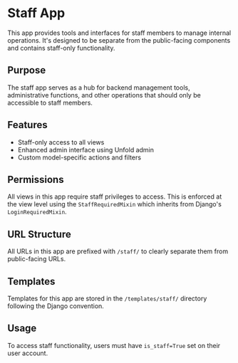 # Staff App

This app provides tools and interfaces for staff members to manage internal operations. It's designed to be separate from the public-facing components and contains staff-only functionality.

## Purpose

The staff app serves as a hub for backend management tools, administrative functions, and other operations that should only be accessible to staff members.

## Features

- Staff-only access to all views
- Enhanced admin interface using Unfold admin
- Custom model-specific actions and filters

## Permissions

All views in this app require staff privileges to access. This is enforced at the view level using the `StaffRequiredMixin` which inherits from Django's `LoginRequiredMixin`.

## URL Structure

All URLs in this app are prefixed with `/staff/` to clearly separate them from public-facing URLs.

## Templates

Templates for this app are stored in the `/templates/staff/` directory following the Django convention.

## Usage

To access staff functionality, users must have `is_staff=True` set on their user account.
